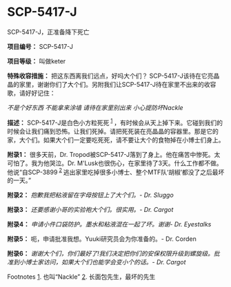 # SCP-5417-J
                        




SCP-5417-J，正准备降下死亡



**项目编号：** SCP-5417-J

**项目等级：** 叫做keter

**特殊收容措施：** 把这东西离我们远点，好吗大个们？ SCP-5417-J该待在它亮晶晶的家里，谢谢你们了大个们。另附我们让SCP-5417-J待在家里不出来的收容歌，请好好记住：

*不是个好东西
不能拿来涂墙
请待在家里别出来
小心提防坏Nackle* 

**描述：** SCP-5417-J是白色小方粒死死<sup class='footnoteref'>
 <a shape='rect' class='footnoteref' id='footnoteref-1' href='javascript:;' onclick='WIKIDOT.page.utils.scrollToReference(&apos;footnote-1&apos;)'>1</a>
</sup>，有时候会从天上掉下来。它碰到我们的时候会让我们痛到恐怖。让我们死掉。请把死死装在亮晶晶的容器里。那是它的家，大个们。如果大个们一定要吃死死，请不要让大个的食物掉在小博士们身上。

**附录1：** 很多天前，Dr. Tropod被SCP-5417-J落到了身上。他在痛苦中惨死。太可怕了。我为他哭泣。Dr. M'Lusk也很伤心，在家里待了3天。什么工作都不做。他说“自SCP-3899<sup class='footnoteref'>
 <a shape='rect' class='footnoteref' id='footnoteref-2' href='javascript:;' onclick='WIKIDOT.page.utils.scrollToReference(&apos;footnote-2&apos;)'>2</a>
</sup>逃出家里吃掉很多小博士、整个MTF队‘胡椒’都没了之后最坏的一天。”

**附录2：** *抱歉我把粘液留在字母按钮上了大个们。- Dr. Sluggo* 

**附录3：** *还要感谢小哥的实验袍大个们。很实用。- Dr. Cargot* 

**附录4：** *申请小件口袋防护。墨水和粘液混在一起了坏。谢谢- Dr. Eyestalks* 

**附录5：** 呃，申请批准我想。Yuuki研究员会为你准备的。- Dr. Corden

**附录6：** *谢谢大个们，你们最好了!我们决定把你们的安保权限升级到螺旋级。批准到小博士家访问，如果大个们也能学会变小个的话。- Dr. Cargot* 



Footnotes
<a shape='rect' href='javascript:;' onclick='WIKIDOT.page.utils.scrollToReference(&apos;footnoteref-1&apos;)'>1</a>. 也叫“Nackle”
<a shape='rect' href='javascript:;' onclick='WIKIDOT.page.utils.scrollToReference(&apos;footnoteref-2&apos;)'>2</a>. 长面包先生，最坏的先生


                    